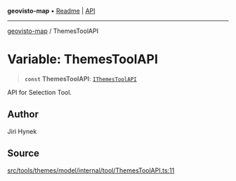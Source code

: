 **geovisto-map** • [Readme](../README.md) \| [API](../globals.md)

***

[geovisto-map](../README.md) / ThemesToolAPI

# Variable: ThemesToolAPI

> **`const`** **ThemesToolAPI**: [`IThemesToolAPI`](../type-aliases/IThemesToolAPI.md)

API for Selection Tool.

## Author

Jiri Hynek

## Source

[src/tools/themes/model/internal/tool/ThemesToolAPI.ts:11](https://github.com/geovisto/geovisto-map/blob/e22d774889dbc28cc1ec62933ecf6bab6690f172/src/tools/themes/model/internal/tool/ThemesToolAPI.ts#L11)
